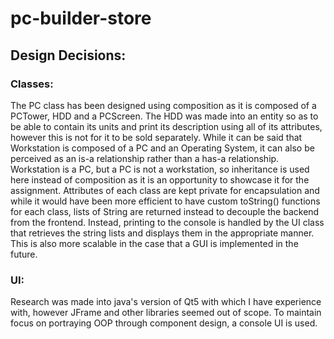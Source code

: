 # pc-builder-store

## Design Decisions:

### Classes:

The PC class has been designed using composition as it is composed of a PCTower, HDD and a PCScreen. The HDD was made into an entity so as to be able to contain its units and print its description using all of its attributes, however this is not for it to be sold separately. While it can be said that Workstation is composed of a PC and an Operating System, it can also be perceived as an is-a relationship rather than a has-a relationship. Workstation is a PC, but a PC is not a workstation, so inheritance is used here instead of composition as it is an opportunity to showcase it for the assignment. Attributes of each class are kept private for encapsulation and while it would have been more efficient to have custom toString() functions for each class, lists of String are returned instead to decouple the backend from the frontend. Instead, printing to the console is handled by the UI class that retrieves the string lists and displays them in the appropriate manner. This is also more scalable in the case that a GUI is implemented in the future.

### UI:

Research was made into java's version of Qt5 with which I have experience with, however JFrame and other libraries seemed out of scope. To maintain focus on portraying OOP through component design, a console UI is used.
